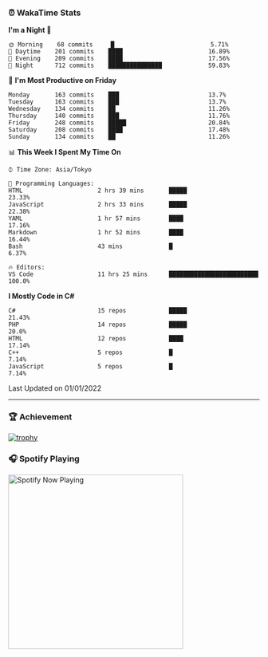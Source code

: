 ### ⏰ WakaTime Stats


<!--START_SECTION:waka-->
**I'm a Night 🦉** 

```text
🌞 Morning    68 commits     █                           5.71% 
🌆 Daytime    201 commits    ████                        16.89% 
🌃 Evening    209 commits    ████                        17.56% 
🌙 Night      712 commits    ███████████████             59.83%

```
📅 **I'm Most Productive on Friday** 

```text
Monday       163 commits    ███                         13.7% 
Tuesday      163 commits    ███                         13.7% 
Wednesday    134 commits    ██                          11.26% 
Thursday     140 commits    ███                         11.76% 
Friday       248 commits    █████                       20.84% 
Saturday     208 commits    ████                        17.48% 
Sunday       134 commits    ██                          11.26%

```


📊 **This Week I Spent My Time On** 

```text
⌚︎ Time Zone: Asia/Tokyo

💬 Programming Languages: 
HTML                     2 hrs 39 mins       █████                       23.33% 
JavaScript               2 hrs 33 mins       █████                       22.38% 
YAML                     1 hr 57 mins        ████                        17.16% 
Markdown                 1 hr 52 mins        ████                        16.44% 
Bash                     43 mins             █                           6.37%

🔥 Editors: 
VS Code                  11 hrs 25 mins      █████████████████████████   100.0%

```

**I Mostly Code in C#** 

```text
C#                       15 repos            █████                       21.43% 
PHP                      14 repos            █████                       20.0% 
HTML                     12 repos            ████                        17.14% 
C++                      5 repos             █                           7.14% 
JavaScript               5 repos             █                           7.14%

```



 Last Updated on 01/01/2022
<!--END_SECTION:waka-->

---

### 🏆 Achievement

[![trophy](https://github-profile-trophy.vercel.app/?username=Slime-hatena&theme=flat&no-bg=true&no-frame=true&column=8)](https://github.com/ryo-ma/github-profile-trophy)

### 🎧 Spotify Playing

[<img src="https://spotify-now-playing-slime-hatena.vercel.app/api/spotify-playing" alt="Spotify Now Playing" width="350" />](https://open.spotify.com/user/slime_hatena)

<!--
**Slime-hatena/Slime-hatena** is a ✨ _special_ ✨ repository because its `README.md` (this file) appears on your GitHub profile.

Here are some ideas to get you started:

- 🔭 I’m currently working on ...
- 🌱 I’m currently learning ...
- 👯 I’m looking to collaborate on ...
- 🤔 I’m looking for help with ...
- 💬 Ask me about ...
- 📫 How to reach me: ...
- 😄 Pronouns: ...
- ⚡ Fun fact: ...
-->
